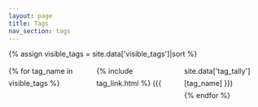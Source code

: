 ```yaml
---
layout: page
title: Tags
nav_section: tags
---
```

{% assign visible_tags = site.data['visible_tags']|sort %}

<style>
  #tags {
    list-style-type: none;
    padding: 0;
    columns: 1;
    line-height: 1.7em;
  }

  #tags a:visited {
    color: var(--link-color);
  }

  #tagSortingControls {
    display: none;
  }

  @media screen and (min-width: 518px) {
    #tags {
      columns: 2;
    }
  }

  @media screen and (min-width: 747px) {
    #tags {
      columns: 3;
    }
  }

  select {
    font-size: 1em;
  }
</style>

<p id="tagSortingControls"></p>

<ul id="tags">
  {% for tag_name in visible_tags %}
    <li
      data-tag-name="{{ tag_name }}"
      data-tag-count="{{ site.data['tag_tally'][tag_name] }}"
    >
      {% include tag_link.html %}
      ({{ site.data['tag_tally'][tag_name] }})
    </li>
  {% endfor %}
</ul>

<script>
  const tagSortOptions = [
    {
      id: 'nameAtoZ',
      label: 'tag name (A to Z)',
      compareFn: (a, b) => {
        const aName = a.getAttribute("data-tag-name");
        const bName = b.getAttribute("data-tag-name");
        return aName > bName ? 1 : -1;
      },
    },
    {
      id: 'nameZtoA',
      label: 'tag name (Z to A)',
      compareFn: (a, b) => {
        const aName = a.getAttribute("data-tag-name");
        const bName = b.getAttribute("data-tag-name");
        return aName < bName ? 1 : -1;
      },
    },
    // When sorting by frequency of use, if there are lots of tags that
    // have been used the same number of times, we sort that sublist A to Z.
    {
      id: 'countMostToLeast',
      label: '# of uses (most to least)',
      compareFn: (a, b) => {
        const aName = a.getAttribute("data-tag-name");
        const bName = b.getAttribute("data-tag-name");

        const aCount = Number(a.getAttribute("data-tag-count"));
        const bCount = Number(b.getAttribute("data-tag-count"));

        return aCount !== bCount
          ? bCount - aCount
          : (aName > bName ? 1 : -1);
      }
    },
    {
      id: 'countLeastToMost',
      label: '# of uses (least to most)',
      compareFn: (a, b) => {
        const aName = a.getAttribute("data-tag-name");
        const bName = b.getAttribute("data-tag-name");

        const aCount = Number(a.getAttribute("data-tag-count"));
        const bCount = Number(b.getAttribute("data-tag-count"));

        return aCount !== bCount
          ? aCount - bCount
          : (aName > bName ? 1 : -1);
      },
    },
    // We need to assign a random weight for each tag, and that weight
    // needs to be consistent during the sort (or the list might not be
    // shuffled properly), but we don't care about being able to
    // e.g. seed the RNG or reproduce a random order later.
    //
    // This is just for casual exploration.
    {
      id: 'random',
      label: 'random',
      compareFn: (a, b) => {
        const aName = a.getAttribute("data-tag-name");
        const bName = b.getAttribute("data-tag-name");

        randomWeights[aName] ??= Math.random();
        randomWeights[bName] ??= Math.random();

        return randomWeights[aName] - randomWeights[bName];
      }
    }
  ];

  var randomWeights = {};

  /* Apply a sort order to a list of items.
   *
   * This takes three parameters:
   *
   *    - items (Array[T]): the list of photos to get
   *    - sortOptions: the list of sort options
   *    - sortOrderId (string|null): the sort order ID selected by the user
   *
   * It returns an object with two fields:
   *
   *    - sortedItems: the list of photos, with the sort applied
   *    - appliedSortOrder: the sort order that was applied
   *
   */
  function sortItems(props) {
    const { items, sortOptions, sortOrderId } = props;

    // What sort order are we using?
    //
    // Try to find a matching sort option in those we know how to handle;
    // if the user didn't pass an explicit sort order or we don't recognise
    // the ID, we just use the default sort.
    const defaultSort = sortOptions[0];
    const selectedSort =
      sortOptions.find(s => s.id === sortOrderId) || defaultSort;

    console.debug(`Selected sort: ${JSON.stringify(selectedSort)}`);

    // Now apply the sort to the list of items.
    const sortedItems = items.sort(selectedSort.compareFn);

    return { sortedItems, appliedSortOrder: selectedSort };
  }

  /* Create the controls the user can use to choose their sort options.
   *
   * The final HTML will be a dropdown, something like:
   *
   *     <select id="sortControls">
   *       <option id="postsMostToLeast">number of posts (most to least)</option>
   *       <option id="postsLeastToMost">number of posts (least to most)</option>
   *       …
   *     </select>
   */
  const SortControls = (sortOptions, sortOrderId) => `
    Sort by:
    <select id="sortOrder" onchange="updateSortOrder()">
      ${
        sortOptions
          .map(({ id, label }) => `
            <option value="${id}" ${id === sortOrderId ? 'selected' : ''}>
              ${label}
            </option>
          `)
          .join("")
      }
    </select>
  `;

  /* Get/set the currently selected sort order in this dropdown. */
  function getSelectedSortOrder() {
    return document.querySelector("select#sortOrder").value;
  }

  /* Reload the page with the new sort. */
  function updateSortOrder() {
    window.location.search =
      updateSortQueryString({
        queryString: window.location.search,
        sortOrderId: getSelectedSortOrder(),
      });
  }

  /* Update the query string for this URL with a new sort order. */
  function updateSortQueryString(props) {
    const { queryString, sortOrderId } = props;

    const params = new URLSearchParams(queryString);
    params.set("sortOrder", sortOrderId);

    return params.toString();
  }

  window.addEventListener("DOMContentLoaded", function() {
    const params = new URLSearchParams(window.location.search);

    // Apply sorting, e.g. by name or number of uses.
    //
    // This means actually sorting the tags, and adding the list of
    // sort options to the page.
    const sortOrderId = params.get("sortOrder");

    const tagElements = Array.from([...document.querySelectorAll("#tags > li")]);

    const { sortedItems, appliedSortOrder } = sortItems({
      items: tagElements, sortOptions: tagSortOptions, sortOrderId
    });

    sortedItems.forEach(elem =>
      document.querySelector("#tags").appendChild(elem)
    );

    document.querySelector('#tagSortingControls').innerHTML =
      SortControls(tagSortOptions, appliedSortOrder.id);
    document.querySelector('#tagSortingControls').style.display = 'block';
  });
</script>